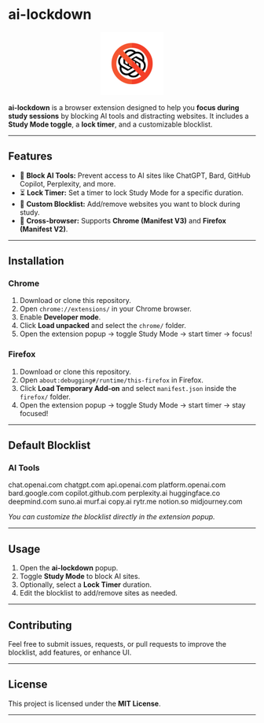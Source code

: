 # ai-lockdown

<p align="center">
  <img src="logo.png" alt="No AI Zone Logo" width="128" height="128">
</p>


**ai-lockdown** is a browser extension designed to help you **focus during study sessions** by blocking AI tools and distracting websites. It includes a **Study Mode toggle**, a **lock timer**, and a customizable blocklist.

---

## Features

- 🚫 **Block AI Tools:** Prevent access to AI sites like ChatGPT, Bard, GitHub Copilot, Perplexity, and more.
- ⏳ **Lock Timer:** Set a timer to lock Study Mode for a specific duration.
- 📝 **Custom Blocklist:** Add/remove websites you want to block during study.
- 🔄 **Cross-browser:** Supports **Chrome (Manifest V3)** and **Firefox (Manifest V2)**.

---

## Installation

### Chrome

1. Download or clone this repository.
2. Open `chrome://extensions/` in your Chrome browser.
3. Enable **Developer mode**.
4. Click **Load unpacked** and select the `chrome/` folder.
5. Open the extension popup → toggle Study Mode → start timer → focus!

### Firefox

1. Download or clone this repository.
2. Open `about:debugging#/runtime/this-firefox` in Firefox.
3. Click **Load Temporary Add-on** and select `manifest.json` inside the `firefox/` folder.
4. Open the extension popup → toggle Study Mode → start timer → stay focused!

---

## Default Blocklist

### AI Tools

chat.openai.com
chatgpt.com
api.openai.com
platform.openai.com
bard.google.com
copilot.github.com
perplexity.ai
huggingface.co
deepmind.com
suno.ai
murf.ai
copy.ai
rytr.me
notion.so
midjourney.com

_You can customize the blocklist directly in the extension popup._

---

## Usage

1. Open the **ai-lockdown** popup.
2. Toggle **Study Mode** to block AI sites.
3. Optionally, select a **Lock Timer** duration.
4. Edit the blocklist to add/remove sites as needed.

---

## Contributing

Feel free to submit issues, requests, or pull requests to improve the blocklist, add features, or enhance UI.

---

## License

This project is licensed under the **MIT License**.

---
